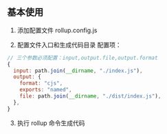 ## 基本使用

1. 添加配置文件 rollup.config.js

2. 配置文件入口和生成代码目录 配置项：

```js
// 三个参数必须配置：input,output.file,output.format
{
  input: path.join(__dirname, "./index.js"),
  output: {
    format: "cjs",
    exports: "named",
    file: path.join(__dirname, "./dist/index.js"),
  },
}
```

3. 执行 rollup 命令生成代码

